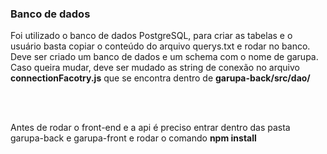   <h3> Banco de dados </h3>
  Foi utilizado o banco de dados PostgreSQL, para criar as tabelas e o usuário basta copiar o conteúdo do arquivo querys.txt e rodar no banco. Deve ser criado um banco de dados e um schema com o nome de garupa. Caso queira mudar, deve ser mudado as string de conexão no arquivo <b>connectionFacotry.js</b> que se encontra dentro de <b>garupa-back/src/dao/</b>
 
  <br/> <br/>

  Antes de rodar o front-end e a api é preciso entrar dentro das pasta garupa-back e garupa-front e rodar o comando <b>npm install</b>